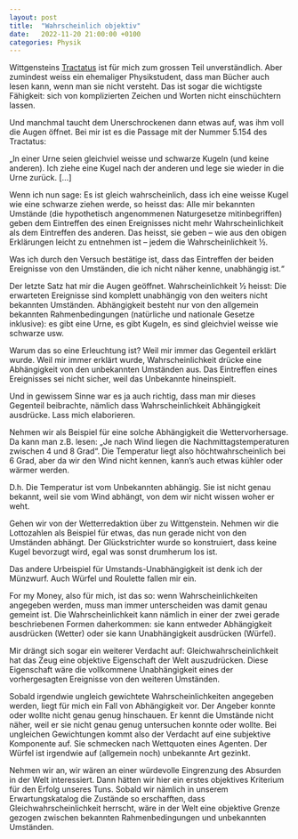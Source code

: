 ```yaml
---
layout: post
title:  "Wahrscheinlich objektiv"
date:   2022-11-20 21:00:00 +0100
categories: Physik
---
```

Wittgensteins [Tractatus](https://www.wittgensteinproject.org/w/index.php?title=Logisch-philosophische_Abhandlung_(Darstellung_in_Baumform)) ist für mich zum grossen Teil unverständlich. Aber zumindest weiss ein ehemaliger Physikstudent, dass man Bücher auch lesen kann, wenn man sie nicht versteht. Das ist sogar die wichtigste Fähigkeit: sich von komplizierten Zeichen und Worten nicht einschüchtern lassen.

Und manchmal taucht dem Unerschrockenen dann etwas auf, was ihm voll die Augen öffnet. Bei mir ist es die Passage mit der Nummer 5.154 des Tractatus:

„In einer Urne seien gleichviel weisse und schwarze Kugeln (und keine anderen). Ich ziehe eine Kugel nach der anderen und lege sie wieder in die Urne zurück. […]

Wenn ich nun sage: Es ist gleich wahrscheinlich, dass ich eine weisse Kugel wie eine schwarze ziehen werde, so heisst das: Alle mir bekannten Umstände (die hypothetisch angenommenen Naturgesetze mitinbegriffen) geben dem Eintreffen des einen Ereignisses nicht mehr Wahrscheinlichkeit als dem Eintreffen des anderen. Das heisst, sie geben – wie aus den obigen Erklärungen leicht zu entnehmen ist – jedem die Wahrscheinlichkeit ½.

Was ich durch den Versuch bestätige ist, dass das Eintreffen der beiden Ereignisse von den Umständen, die ich nicht näher kenne, unabhängig ist.“

Der letzte Satz hat mir die Augen geöffnet. Wahrscheinlichkeit ½ heisst: Die erwarteten Ereignisse sind komplett unabhängig von den weiters nicht bekannten Umständen. Abhängigkeit besteht nur von den allgemein bekannten Rahmenbedingungen (natürliche und nationale Gesetze inklusive): es gibt eine Urne, es gibt Kugeln, es sind gleichviel weisse wie schwarze usw.

Warum das so eine Erleuchtung ist? Weil mir immer das Gegenteil erklärt wurde. Weil mir immer erklärt wurde, Wahrscheinlichkeit drücke eine Abhängigkeit von den unbekannten Umständen aus. Das Eintreffen eines Ereignisses sei nicht sicher, weil das Unbekannte hineinspielt.

Und in gewissem Sinne war es ja auch richtig, dass man mir dieses Gegenteil beibrachte, nämlich dass Wahrscheinlichkeit Abhängigkeit ausdrücke. Lass mich elaborieren.

Nehmen wir als Beispiel für eine solche Abhängigkeit die Wettervorhersage. Da kann man z.B. lesen: „Je nach Wind liegen die Nachmittagstemperaturen zwischen 4 und 8 Grad“. Die Temperatur liegt also höchtwahrscheinlich bei 6 Grad, aber da wir den Wind nicht kennen, kann’s auch etwas kühler oder wärmer werden.

D.h. Die Temperatur ist vom Unbekannten abhängig. Sie ist nicht genau bekannt, weil sie vom Wind abhängt, von dem wir nicht wissen woher er weht.

Gehen wir von der Wetterredaktion über zu Wittgenstein. Nehmen wir die Lottozahlen als Beispiel für etwas, das nun gerade nicht von den Umständen abhängt. Der Glückstrichter wurde so konstruiert, dass keine Kugel bevorzugt wird, egal was sonst drumherum los ist.

Das andere Urbeispiel für Umstands-Unabhängigkeit ist denk ich der Münzwurf. Auch Würfel und Roulette fallen mir ein.

For my Money, also für mich, ist das so: wenn Wahrscheinlichkeiten angegeben werden, muss man immer unterscheiden was damit genau gemeint ist. Die Wahrscheinlichkeit kann nämlich in einer der zwei gerade beschriebenen Formen daherkommen: sie kann entweder Abhängigkeit ausdrücken (Wetter) oder sie kann Unabhängigkeit ausdrücken (Würfel).

Mir drängt sich sogar ein weiterer Verdacht auf: Gleichwahrscheinlichkeit hat das Zeug eine objektive Eigenschaft der Welt auszudrücken. Diese Eigenschaft wäre die vollkommene Unabhängigkeit eines der vorhergesagten Ereignisse von den weiteren Umständen.

Sobald irgendwie ungleich gewichtete Wahrscheinlichkeiten angegeben werden, liegt für mich ein Fall von Abhängigkeit vor. Der Angeber konnte oder wollte nicht genau genug hinschauen. Er kennt die Umstände nicht näher, weil er sie nicht genau genug untersuchen konnte oder wollte. Bei ungleichen Gewichtungen kommt also der Verdacht auf eine subjektive Komponente auf. Sie schmecken nach Wettquoten eines Agenten. Der Würfel ist irgendwie auf (allgemein noch) unbekannte Art gezinkt.

Nehmen wir an, wir wären an einer würdevolle Eingrenzung des Absurden in der Welt interessiert. Dann hätten wir hier ein erstes objektives Kriterium für den Erfolg unseres Tuns. Sobald wir nämlich in unserem Erwartungskatalog die Zustände so erschafften, dass Gleichwahrscheinlichkeit herrscht, wäre in der Welt eine objektive Grenze gezogen zwischen bekannten Rahmenbedingungen und unbekannten Umständen.
